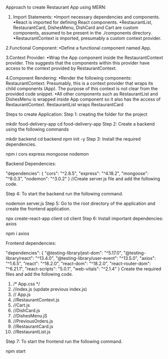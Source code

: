 Approach to create Restaurant App using MERN:

1. Import Statements:
•Import necessary dependencies and components.
•React is imported for defining React components.
•RestaurantList, RestaurantCard, DishesMenu, DishCard and Cart are custom components, assumed to be present in the ./components directory.
•RestaurantContext is imported, presumably a custom context provider.

2.Functional Component:
•Define a functional component named App.

3.Context Provider:
•Wrap the App component inside the RestaurantContext provider. This suggests that the components within this provider have access to the context provided by RestaurantContext.

4.Component Rendering:
•Render the following components:
RestaurantContext: Presumably, this is a context provider that wraps its child components (App). The purpose of this context is not clear from the provided code snippet.
•All other components such as RestaurantList and DishesMenu is wrapped inside App component so it also has the access of RestaurantContext.
RestaurantList wraps RestaurantCard

Steps to create Application:
Step 1: creating the folder for the project

mkdir food-delivery-app
cd food-delivery-app
Step 2: Create a backend using the following commands

mkdir backend
cd backend
npm init -y
Step 3: Install the required dependencies.

npm i cors express mongoose nodemon

Backend Dependencies:

"dependencies": {
    "cors": "^2.8.5",
    "express": "^4.18.2",
    "mongoose": "^8.0.3",
    "nodemon": "^3.0.2"
}
//Create server.js file and add the following code.

Step 4: To start the backend run the following command.

nodemon server.js
Step 5: Go to the root directory of the application and create the frontend application.

npx create-react-app client
cd client
Step 6: Install important dependencies: axios

npm i axios

Frontend dependencies:

 "dependencies": {
    "@testing-library/jest-dom": "^5.17.0",
    "@testing-library/react": "^13.4.0",
    "@testing-library/user-event": "^13.5.0",
    "axios": "^1.6.5",
    "react": "^18.2.0",
    "react-dom": "^18.2.0",
    "react-router-dom": "^6.21.1",
    "react-scripts": "5.0.1",
    "web-vitals": "^2.1.4"
}
Create the required files and add the following code.
1. /* App.css */
2. //index.js (update previous index.js)
3. // App.js
4. //RestaurantContext.js
5. //Cart.js
6. //DishCard.js
7. //DishesMenu.jS
8. //PreviousOrders.js
9. //RestaurantCard.js
10. //RestaurantList.js

Step 7: To start the frontend run the following command.

npm start
